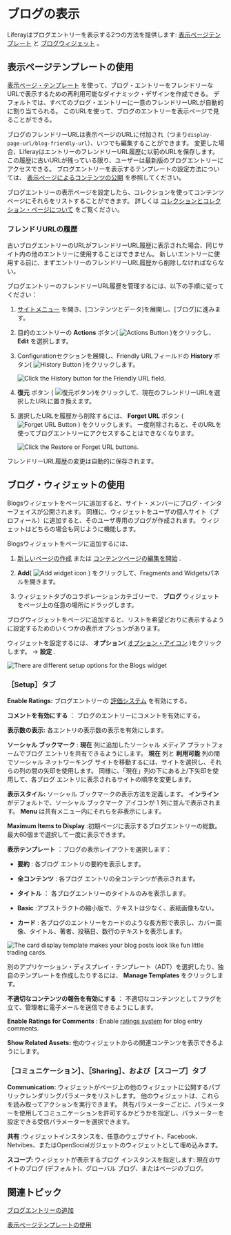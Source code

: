 # ブログの表示

Liferayはブログエントリーを表示する2つの方法を提供します: [表示ページテンプレート](#using-display-page-templates) と [ブログウィジェット](#using-the-blogs-widget) 。

## 表示ページテンプレートの使用

[表示ページ・テンプレート](../../site-building/displaying-content/using-display-page-templates.md) を使って、ブログ・エントリーをフレンドリーなURLで表示するための再利用可能なダイナミック・デザインを作成できる。 デフォルトでは、すべてのブログ・エントリーに一意のフレンドリーURLが自動的に割り当てられる。 このURLを使って、ブログのエントリーを表示ページで見ることができる。

ブログのフレンドリーURLは表示ページのURLに付加され（つまり`display-page-url/blog-friendly-url`）、いつでも編集することができます。 変更した場合、LiferayはエントリーのフレンドリーURL履歴に以前のURLを保存します。 この履歴に古いURLが残っている限り、ユーザーは最新版のブログエントリーにアクセスできる。 ブログエントリーを表示するテンプレートの設定方法については、 [表示ページによるコンテンツの公開](../../site-building/displaying-content/using-display-page-templates/publishing-content-with-display-pages.md) を参照してください。

ブログエントリーの表示ページを設定したら、コレクションを使ってコンテンツページにそれらをリストすることができます。 詳しくは [コレクションとコレクション・ページについて](../../site-building/displaying-content/collections-and-collection-pages/about-collections-and-collection-pages.md) をご覧ください。

<!-- It would be a good idea do include use cases here to exemplify what was said -->

### フレンドリURLの履歴

古いブログエントリーのURLがフレンドリーURL履歴に表示された場合、同じサイト内の他のエントリーに使用することはできません。 新しいエントリーに使用する前に、まずエントリーのフレンドリーURL履歴から削除しなければならない。

ブログエントリーのフレンドリーURL履歴を管理するには、以下の手順に従ってください：

1. [サイトメニュー](../../images/icon-product-menu.png) を開き、[コンテンツとデータ]を展開し、[ブログ]に進みます。

1. 目的のエントリーの **Actions** ボタン( ![Actions Button](../../images/icon-actions.png) )をクリックし、 **Edit** を選択します。

1. Configurationセクションを展開し、Friendly URLフィールドの **History** ボタン( ![History Button](../../images/icon-history.png) )をクリックします。

   ![Click the History button for the Friendly URL field.](./displaying-blogs/images/01.png)

1. **復元** ボタン ( ![復元ボタン](../../images/icon-restore2.png))をクリックして、現在のフレンドリーURLを選択したURLに置き換えます。

1. 選択したURLを履歴から削除するには、 **Forget URL** ボタン ( ![Forget URL Button](../../images/icon-delete.png) ) をクリックします。 一度削除されると、そのURLを使ってブログエントリーにアクセスすることはできなくなります。

   ![Click the Restore or Forget URL buttons.](./displaying-blogs/images/02.png)

フレンドリーURL履歴の変更は自動的に保存されます。

## ブログ・ウィジェットの使用

Blogsウィジェットをページに追加すると、サイト・メンバーにブログ・インターフェイスが公開されます。 同様に、ウィジェットをユーザの個人サイト（プロフィール）に追加すると、そのユーザ専用のブログが作成されます。 ウィジェットはどちらの場合も同じように機能します。

Blogsウィジェットをページに追加するには、

1. [新しいページの作成](../../site-building/creating-pages/adding-pages/adding-a-page-to-a-site.md) または [コンテンツページの編集を開始](../../site-building/creating-pages/using-content-pages/adding-elements-to-content-pages.md) .

1. **Add**( ![Add widget icon](../../images/icon-add-widget.png) ) をクリックして、Fragments and Widgetsパネルを開きます。

1. ウィジェットタブのコラボレーションカテゴリーで、 **ブログ** ウィジェットをページ上の任意の場所にドラッグします。

ブログウィジェットをページに追加すると、リストを希望どおりに表示するように設定するためのいくつかの表示オプションがあります。

ウィジェットを設定するには、 **オプション**( [オプション・アイコン](../../images/icon-app-options.png) )をクリックします。 &rarr; **設定** .

![There are different setup options for the Blogs widget](displaying-blogs/images/03.png)

### ［Setup］タブ

**Enable Ratings:** ブログエントリーの [評価システム](../../collaboration-and-social/social-tools/user-guide/using-the-ratings-system.md) を有効にする。

**コメントを有効にする** ： ブログのエントリーにコメントを有効にする。

**表示数の表示:** 各エントリの表示数の表示を有効にします。

**ソーシャル ブックマーク** : **現在** 列に追加したソーシャル メディア プラットフォームでブログ エントリを共有できるようにします。 **現在** 列と **利用可能** 列の間でソーシャル ネットワーキング サイトを移動するには、サイトを選択し、それらの列の間の矢印を使用します。 同様に、「現在」列の下にある上/下矢印を使用して、各ブログ エントリに表示されるサイトの順序を変更します。

**表示スタイル:** ソーシャル ブックマークの表示方法を定義します。 **インライン** がデフォルトで、ソーシャル ブックマーク アイコンが 1 列に並んで表示されます。 **Menu** は共有メニュー内にそれらを非表示にします。

**Maximum Items to Display** :初期ページに表示するブログエントリーの総数。 最大60個まで選択して一度に表示できます。

**表示テンプレート** ：ブログの表示レイアウトを選択します：

* **要約** : 各ブログ エントリの要約を表示します。

* **全コンテンツ** : 各ブログ エントリの全コンテンツが表示されます。

* **タイトル** ： 各ブログエントリーのタイトルのみを表示します。

* **Basic** :アブストラクトの縮小版で、テキストは少なく、表紙画像もない。

* **カード** : 各ブログのエントリーをカードのような長方形で表示し、カバー画像、タイトル、著者、投稿日、数行のテキストを表示します。

![The card display template makes your blog posts look like fun little trading cards.](displaying-blogs/images/04.png)

別のアプリケーション・ディスプレイ・テンプレート（ADT）を選択したり、独自のテンプレートを作成したりするには、 **Manage Templates** をクリックします。

**不適切なコンテンツの報告を有効にする** ： 不適切なコンテンツとしてフラグを立て、管理者に電子メールを送信できるようにします。

**Enable Ratings for Comments** : Enable [ratings system](../../collaboration-and-social/social-tools/user-guide/using-the-ratings-system.md) for blog entry comments.

**Show Related Assets:** 他のウィジェットからの関連コンテンツを表示できるようにします。

### ［コミュニケーション］、［Sharing］、および［スコープ］タブ

**Communication:** ウィジェットがページ上の他のウィジェットに公開するパブリックレンダリングパラメータをリストします。 他のウィジェットは、これらを読み取ってアクションを実行できます。 共有パラメーターごとに、パラメーターを使用してコミュニケーションを許可するかどうかを指定し、パラメーターを設定できる受信パラメーターを選択できます。

**共有** :ウィジェットインスタンスを、任意のウェブサイト、Facebook、Netvibes、またはOpenSocialガジェットのウィジェットとして埋め込みます。

**スコープ:** ウィジェットが表示するブログ インスタンスを指定します: 現在のサイトのブログ (デフォルト)、グローバル ブログ、またはページのブログ。

## 関連トピック

[ブログエントリーの追加](./adding-blog-entries.md)

[表示ページテンプレートの使用](../../site-building/displaying-content/using-display-page-templates.md)
